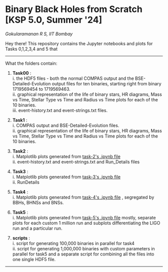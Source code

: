 # Binary Black Holes from Scratch [KSP 5.0, Summer '24] <br>

*Gokularamanan R S, IIT Bombay* <br>

Hey there! 
This repository contains the Jupyter notebooks and plots for Tasks 0,1,2,3,4 and 5 that 
***
What the folders contain:
1. **Task00** : <br>
  i. the HDF5 files - both the normal COMPAS output and the BSE-Detailed-Evolution output files for ten binaries, starting right from binary 1719569454 to 1719569463. <br>
  ii. graphical representation of the life of binary stars, HR diagrams, Mass vs Time, Stellar Type vs Time and Radius vs Time plots for each of the 10 binaries. <br>
  iii. event-history.txt and event-strings.txt files. <br>

3. **Task1** : <br>
  i. COMPAS output and BSE-Detailed-Evolution files. <br>
  ii. graphical representation of the life of binary stars, HR diagrams, Mass vs Time, Stellar Type vs Time and Radius vs Time plots for each of the 10 binaries. <br>
  
4. **Task2** : <br>
  i. Matplotlib plots generated from [task-2's .ipynb file](task1,2.ipynb) <br>
  ii. event-history.txt and event-strings.txt and Run_Details files <br>

5. **Task3** : <br>
  i. Matplotlib plots generated from [task-3's .ipynb file](task3.ipynb) <br>
  ii. RunDetails <br>

6. **Task4** : <br>
  i. Matplotlib plots generated from [task-4's .ipynb file](task0,4.ipynb) , segregated by BBHs, BHNSs and BNSs.  <br>

7. **Task5** : <br>
  i. Matplotlib plots generated from [task-5's .ipynb file](task0,4.ipynb) mostly, separate plots for each custom 1 million run and subplots differentiating the LIGO run and a particular run.  <br>

8. **scripts** : <br>
  i. script for generating 100,000 binaries in parallel for task4 <br>
  ii. script for generating 1,000,000 binaries with custom parameters in parallel for task5 and a separate script for combining all the files into one single HDF5 file. <br>
***
  

  
